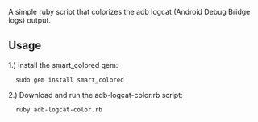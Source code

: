 A simple ruby script that colorizes the adb logcat (Android Debug Bridge logs) output.

Usage
-----

1.) Install the smart_colored gem:
      
      sudo gem install smart_colored

2.) Download and run the adb-logcat-color.rb script:
    
      ruby adb-logcat-color.rb
